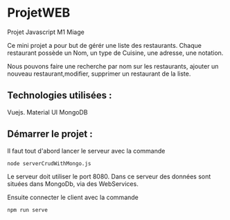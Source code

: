 # ProjetWEB
Projet Javascript M1 Miage


Ce mini projet a pour but de gérér une liste des restaurants. Chaque restaurant possède un Nom, 
un type de Cuisine, une adresse, une notation.

Nous pouvons faire une recherche par nom sur les restaurants,
ajouter un nouveau restaurant,modifier, supprimer un restaurant de la liste.

## Technologies utilisées : 
Vuejs.
Material UI
MongoDB

## Démarrer le projet :
Il faut tout d'abord lancer le serveur avec la commande 
```bash
node serverCrudWithMongo.js
```
Le serveur doit utiliser le port 8080. Dans  ce serveur  des données sont situées dans MongoDb, via des WebServices.

Ensuite connecter le client avec la commande 
```bash
npm run serve
```
